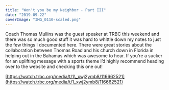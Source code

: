 ```yaml
---
title: "Won't you be my Neighbor - Part III"
date: "2019-09-22"
coverImage: "IMG_0110-scaled.png"
---
```


Coach Thomas Mullins was the guest speaker at TRBC this weekend and there was so much good stuff it was hard to whittle down my notes to just the few things I documented here. There were great stories about the collaboration between Thomas Road and his church down in Florida in helping out in the Bahamas which was awesome to hear. If you’re a sucker for an uplifting message with a sports theme I’d highly recommend heading over to the website and checking this one out!

[https://watch.trbc.org/media/t/1\_xwj2ymb8/116662521](https://watch.trbc.org/media/t/1_xwj2ymb8/116662521)
